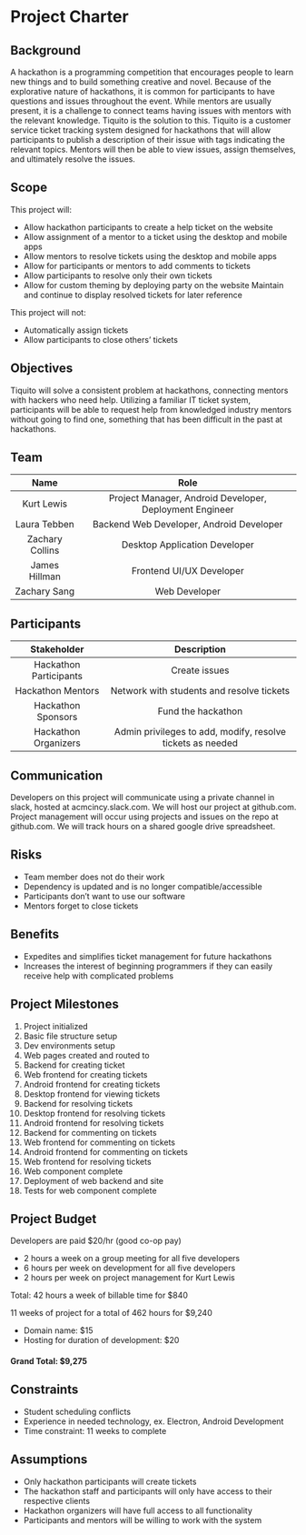 
# Project Charter

## Background
A hackathon is a programming competition that encourages people to learn new things and to build something creative and novel. Because of the explorative nature of hackathons, it is common for participants to have questions and issues throughout the event. While mentors are usually present, it is a challenge to connect teams having issues with mentors with the relevant knowledge. Tiquito is the solution to this. Tiquito is a customer service ticket tracking system designed for hackathons that will allow participants to publish a description of their issue with tags indicating the relevant topics. Mentors will then be able to view issues, assign themselves, and ultimately resolve the issues.

## Scope
This project will:
- Allow hackathon participants to create a help ticket on the website
- Allow assignment of a mentor to a ticket using the desktop and mobile apps
- Allow mentors to resolve tickets using the desktop and mobile apps
- Allow for participants or mentors to add comments to tickets
- Allow participants to resolve only their own tickets
- Allow for custom theming by deploying party on the website
Maintain and continue to display resolved tickets for later reference

This project will not:
- Automatically assign tickets
- Allow participants to close others’ tickets

## Objectives
Tiquito will solve a consistent problem at hackathons, connecting mentors with hackers who need help. Utilizing a familiar IT ticket system, participants will be able to request help from knowledged industry mentors without going to find one, something that has been difficult in the past at hackathons.

## Team
|Name| Role |
|:------:|:-------:|
|Kurt Lewis | Project Manager, Android Developer, Deployment Engineer|
|Laura Tebben|Backend Web Developer, Android Developer|
|Zachary Collins|Desktop Application Developer|
|James Hillman|Frontend UI/UX Developer|
|Zachary Sang|Web Developer|

## Participants
| Stakeholder| Description|
|:-------:|:--------:|
|Hackathon Participants|Create issues|
|Hackathon Mentors|Network with students and resolve tickets|
|Hackathon Sponsors|Fund the hackathon|
|Hackathon Organizers|Admin privileges to add, modify, resolve tickets as needed|

## Communication
Developers on this project will communicate using a private channel in slack, hosted at acmcincy.slack.com. We will host our project at github.com. Project management will occur using projects and issues on the repo at github.com. We will track hours on a shared google drive spreadsheet.

## Risks
- Team member does not do their work
- Dependency is updated and is no longer compatible/accessible
- Participants don’t want to use our software
- Mentors forget to close tickets

## Benefits
- Expedites and simplifies ticket management for future hackathons 
- Increases the interest of beginning programmers if they can easily receive help with complicated problems

## Project Milestones
1. Project initialized
2. Basic file structure setup
3. Dev environments setup
4. Web pages created and routed to
5. Backend for creating ticket
6. Web frontend for creating tickets
7. Android frontend for creating tickets
8. Desktop frontend for viewing tickets
9. Backend for resolving tickets
10. Desktop frontend for resolving tickets
11. Android frontend for resolving tickets
12. Backend for commenting on tickets
13. Web frontend for commenting on tickets
14. Android frontend for commenting on tickets
15. Web frontend for resolving tickets
16. Web component complete
17. Deployment of web backend and site
18. Tests for web component complete

## Project Budget
Developers are paid $20/hr (good co-op pay)
- 2 hours a week on a group meeting for all five developers
- 6 hours per week on development for all five developers
- 2 hours per week on project management for Kurt Lewis

Total: 42 hours a week of billable time for $840

11 weeks of project for a total of 462 hours for $9,240

- Domain name: $15
- Hosting for duration of development: $20

#### Grand Total: $9,275

## Constraints
- Student scheduling conflicts
- Experience in needed technology, ex. Electron, Android Development
- Time constraint: 11 weeks to complete

## Assumptions
- Only hackathon participants will create tickets
- The hackathon staff and participants will only have access to their respective clients
- Hackathon organizers will have full access to all functionality
- Participants and mentors will be willing to work with the system
